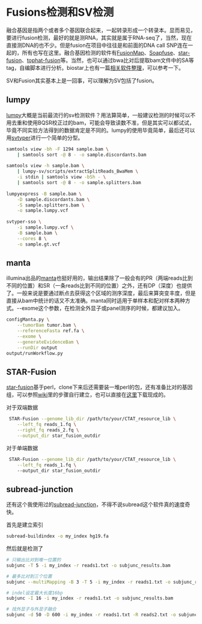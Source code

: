 # Fusions检测和SV检测
融合基因是指两个或者多个基因联合起来，一起转录形成一个转录本。显而易见，要进行fusion检测，最好的就是测RNA，其实就是属于RNA-seq了，当然，现在直接测DNA的也不少。但是fusion在项目中往往是和前面的DNA call SNP连在一起的，所有也写在这里。融合基因检测的软件有[FusionMap](http://www.arrayserver.com/wiki/index.php?title=FusionMap#Install_FusionMap_on_Linux)、[Soapfuse](https://sourceforge.net/projects/soapfuse/)、[star-fusion](https://github.com/STAR-Fusion/STAR-Fusion/wiki)、[tophat-fusion](https://ccb.jhu.edu/software/tophat/fusion_index.shtml)等。当然，也可以通过bwa比对后提取bam文件中的SA等tag，自编脚本进行分析。biostar上也有一篇[相关软件整理](https://www.biostars.org/p/45986/)，可以参考一下。

SV和Fusion其实基本上是一回事，可以理解为SV包括了fusion。

## lumpy
[lumpy](https://github.com/arq5x/lumpy-sv)大概是当前最流行的sv检测软件？用法算简单，一般建议检测的时候可以不用去重和使用BQSR校正过的bam，可能会导致读数不准，但是其实可以都试试，毕竟不同实验方法得到的数据肯定是不同的。lumpy的使用毕竟简单，最后还可以用[svtyper](https://github.com/hall-lab/svtyper)进行一个简单的分型。

```bash
samtools view -bh -F 1294 sample.bam \
	| samtools sort -@ 8 - -o sample.discordants.bam
	
samtools view -h sample.bam \
	| lumpy-sv/scripts/extractSplitReads_BwaMem \
	-i stdin | samtools view -bSh - \
	| samtools sort -@ 8 - -o sample.splitters.bam
	
lumpyexpress -B sample.bam \
	-D sample.discordants.bam \
	-S sample.splitters.bam \
	-o sample.lumpy.vcf
	
svtyper-sso \
	-i sample.lumpy.vcf \
	-B sample.bam \
	--cores 8 \
	-o sample.gt.vcf
```

## manta
illumina出品的[manta](https://github.com/Illumina/manta)也挺好用的，输出结果除了一般会有的PR（两端reads比到不同的位置）和SR（一条reads比到不同的位置）之外，还有DP（深度）也提供了。一般来说是要通过断点去获得这个区域的测序深度，最后来算突变丰度，但是直接从bam中统计的话又不太准确。manta同时适用于单样本和配对样本两种方式。--exome这个参数，在检测全外显子或panel测序的时候，都建议加入。

```bash
configManta.py \
	--tumorBam tumor.bam \
	--referenceFasta ref.fa \
	--exome \
	--generateEvidenceBam \
	--runDir output
output/runWorkflow.py
```

## STAR-Fusion
[star-fusion](https://github.com/STAR-Fusion/STAR-Fusion/wiki)基于perl，clone下来后还需要装一堆perl的包，还有准备比对的基因组，可以参照[wiki](https://github.com/STAR-Fusion/STAR-Fusion/wiki)里的步骤自行建立，也可以直接在[这里](https://data.broadinstitute.org/Trinity/CTAT_RESOURCE_LIB/)下载现成的。

对于双端数据
```bash
 STAR-Fusion --genome_lib_dir /path/to/your/CTAT_resource_lib \
	--left_fq reads_1.fq \
	--right_fq reads_2.fq \
	--output_dir star_fusion_outdir
```

对于单端数据
```bash
 STAR-Fusion --genome_lib_dir /path/to/your/CTAT_resource_lib \
	--left_fq reads_1.fq \ 
	--output_dir star_fusion_outdir
```

## subread-junction
还有这个我使用过的[subread-junction](http://bioinf.wehi.edu.au/subjunc/)，不得不说subread这个软件真的速度奇快。

首先是建立索引
```bash
subread-buildindex -o my_index hg19.fa
```

然后就是检测了
```bash
# 只输出比对到唯一位置的
subjunc -T 5 -i my_index -r reads1.txt -o subjunc_results.bam

# 最多比对到三个位置
subjunc --multiMapping -B 3 -T 5 -i my_index -r reads1.txt -o subjunc_results.bam

# indel设定最大长度16bp
subjunc -I 16 -i my_index -r reads1.txt -o subjunc_results.bam

# 找外显子与外显子融合
subjunc -d 50 -D 600 -i my_index -r reads1.txt -R reads2.txt -o subjunc_results.bam
```
